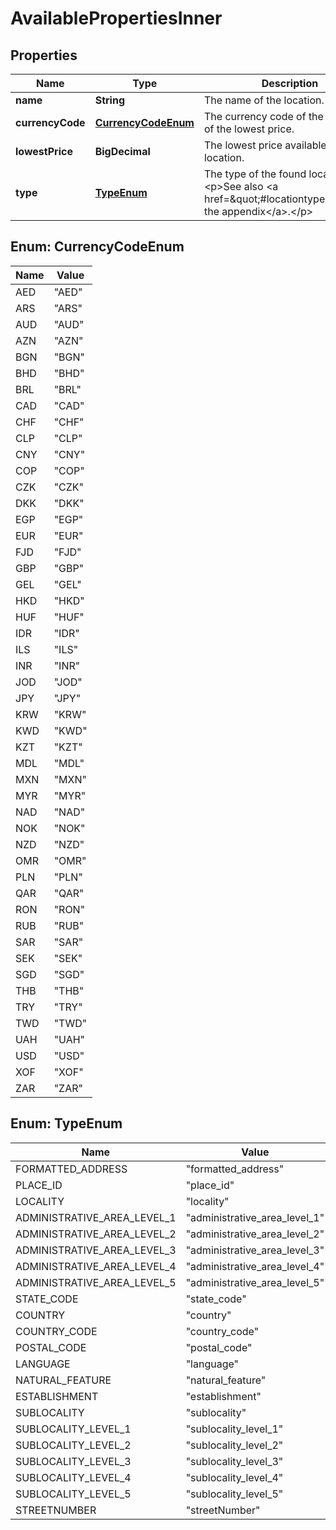 

# AvailablePropertiesInner


## Properties

| Name | Type | Description | Notes |
|------------ | ------------- | ------------- | -------------|
|**name** | **String** | The name of the location. |  |
|**currencyCode** | [**CurrencyCodeEnum**](#CurrencyCodeEnum) | The currency code of the currency of the lowest price. |  |
|**lowestPrice** | **BigDecimal** | The lowest price available for this location. |  |
|**type** | [**TypeEnum**](#TypeEnum) | The type of the found location.&lt;p&gt;See also &lt;a href&#x3D;\&quot;#locationtypes\&quot;&gt;in the appendix&lt;/a&gt;.&lt;/p&gt; |  |



## Enum: CurrencyCodeEnum

| Name | Value |
|---- | -----|
| AED | &quot;AED&quot; |
| ARS | &quot;ARS&quot; |
| AUD | &quot;AUD&quot; |
| AZN | &quot;AZN&quot; |
| BGN | &quot;BGN&quot; |
| BHD | &quot;BHD&quot; |
| BRL | &quot;BRL&quot; |
| CAD | &quot;CAD&quot; |
| CHF | &quot;CHF&quot; |
| CLP | &quot;CLP&quot; |
| CNY | &quot;CNY&quot; |
| COP | &quot;COP&quot; |
| CZK | &quot;CZK&quot; |
| DKK | &quot;DKK&quot; |
| EGP | &quot;EGP&quot; |
| EUR | &quot;EUR&quot; |
| FJD | &quot;FJD&quot; |
| GBP | &quot;GBP&quot; |
| GEL | &quot;GEL&quot; |
| HKD | &quot;HKD&quot; |
| HUF | &quot;HUF&quot; |
| IDR | &quot;IDR&quot; |
| ILS | &quot;ILS&quot; |
| INR | &quot;INR&quot; |
| JOD | &quot;JOD&quot; |
| JPY | &quot;JPY&quot; |
| KRW | &quot;KRW&quot; |
| KWD | &quot;KWD&quot; |
| KZT | &quot;KZT&quot; |
| MDL | &quot;MDL&quot; |
| MXN | &quot;MXN&quot; |
| MYR | &quot;MYR&quot; |
| NAD | &quot;NAD&quot; |
| NOK | &quot;NOK&quot; |
| NZD | &quot;NZD&quot; |
| OMR | &quot;OMR&quot; |
| PLN | &quot;PLN&quot; |
| QAR | &quot;QAR&quot; |
| RON | &quot;RON&quot; |
| RUB | &quot;RUB&quot; |
| SAR | &quot;SAR&quot; |
| SEK | &quot;SEK&quot; |
| SGD | &quot;SGD&quot; |
| THB | &quot;THB&quot; |
| TRY | &quot;TRY&quot; |
| TWD | &quot;TWD&quot; |
| UAH | &quot;UAH&quot; |
| USD | &quot;USD&quot; |
| XOF | &quot;XOF&quot; |
| ZAR | &quot;ZAR&quot; |



## Enum: TypeEnum

| Name | Value |
|---- | -----|
| FORMATTED_ADDRESS | &quot;formatted_address&quot; |
| PLACE_ID | &quot;place_id&quot; |
| LOCALITY | &quot;locality&quot; |
| ADMINISTRATIVE_AREA_LEVEL_1 | &quot;administrative_area_level_1&quot; |
| ADMINISTRATIVE_AREA_LEVEL_2 | &quot;administrative_area_level_2&quot; |
| ADMINISTRATIVE_AREA_LEVEL_3 | &quot;administrative_area_level_3&quot; |
| ADMINISTRATIVE_AREA_LEVEL_4 | &quot;administrative_area_level_4&quot; |
| ADMINISTRATIVE_AREA_LEVEL_5 | &quot;administrative_area_level_5&quot; |
| STATE_CODE | &quot;state_code&quot; |
| COUNTRY | &quot;country&quot; |
| COUNTRY_CODE | &quot;country_code&quot; |
| POSTAL_CODE | &quot;postal_code&quot; |
| LANGUAGE | &quot;language&quot; |
| NATURAL_FEATURE | &quot;natural_feature&quot; |
| ESTABLISHMENT | &quot;establishment&quot; |
| SUBLOCALITY | &quot;sublocality&quot; |
| SUBLOCALITY_LEVEL_1 | &quot;sublocality_level_1&quot; |
| SUBLOCALITY_LEVEL_2 | &quot;sublocality_level_2&quot; |
| SUBLOCALITY_LEVEL_3 | &quot;sublocality_level_3&quot; |
| SUBLOCALITY_LEVEL_4 | &quot;sublocality_level_4&quot; |
| SUBLOCALITY_LEVEL_5 | &quot;sublocality_level_5&quot; |
| STREETNUMBER | &quot;streetNumber&quot; |



